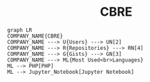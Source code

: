 <h1 align="center">CBRE</h1>

```mermaid
graph LR
COMPANY_NAME{CBRE}
COMPANY_NAME ---> U{Users} ---> UN[2]
COMPANY_NAME ---> R{Repositories} ---> RN[4]
COMPANY_NAME ---> G{Gists} ---> GN[3]
COMPANY_NAME ---> ML{Most Used<br>Languages}
ML --> PHP[PHP]
ML --> Jupyter_Notebook[Jupyter Notebook]
```
